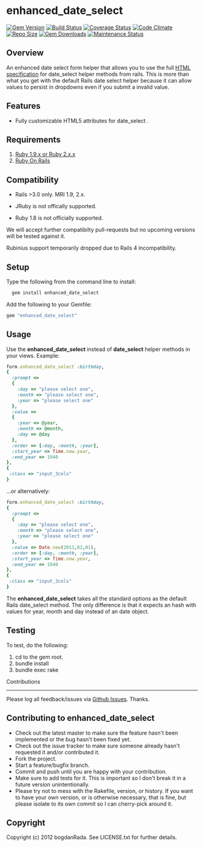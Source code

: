 enhanced_date_select
====================

[![Gem Version](https://badge.fury.io/rb/enhanced_date_select.svg)](http://badge.fury.io/rb/enhanced_date_select) [![Build Status](https://travis-ci.org/bogdanRada/enhanced_date_select.png?branch=master,develop)](https://travis-ci.org/bogdanRada/enhanced_date_select) [![Coverage Status](https://coveralls.io/repos/bogdanRada/enhanced_date_select/badge.svg?branch=master)](https://coveralls.io/r/bogdanRada/enhanced_date_select?branch=master) [![Code Climate](https://codeclimate.com/github/bogdanRada/enhanced_date_select/badges/gpa.svg)](https://codeclimate.com/github/bogdanRada/enhanced_date_select) [![Repo Size](https://reposs.herokuapp.com/?path=bogdanRada/enhanced_date_select)](https://github.com/bogdanRada/enhanced_date_select) [![Gem Downloads](https://ruby-gem-downloads-badge.herokuapp.com/enhanced_date_select?type=total)](https://github.com/bogdanRada/enhanced_date_select) [![Maintenance Status](http://stillmaintained.com/bogdanRada/enhanced_date_select.png)](https://github.com/bogdanRada/enhanced_date_select)

Overview
--------

An enhanced date select form helper that allows you to use the full [HTML specification](http://www.w3.org/TR/html5) for date_select helper methods from rails. This is more than what you get with the default Rails date select helper because it can allow values to persist in dropdowns even if you submit a invalid value.

Features
--------

-	Fully customizable HTML5 attributes for date_select .

Requirements
------------

1.	[Ruby 1.9.x or Ruby 2.x.x](http://www.ruby-lang.org)
2.	[Ruby On Rails](http://rubyonrails.org)

Compatibility
-------------

-	Rails >3.0 only. MRI 1.9, 2.x.

-	JRuby is not offically supported.

-	Ruby 1.8 is not officially supported.

We will accept further compatibilty pull-requests but no upcoming versions will be tested against it.

Rubinius support temporarily dropped due to Rails 4 incompatibility.

Setup
-----

Type the following from the command line to install:

```ruby
  gem install enhanced_date_select
```

Add the following to your Gemfile:

```ruby
gem "enhanced_date_select"
```

Usage
-----

Use the **enhanced_date_select** instead of **date_select** helper methods in your views. Example:

```ruby
form.enhanced_date_select :birthday,
{
  :prompt =>
  {
    :day => "please select one",
    :month => "please select one",
    :year => "please select one"
  },
  :value =>
  {
    :year => @year,
    :month => @month,
    :day => @day
  },
  :order => [:day, :month, :year],
  :start_year => Time.now.year,
  :end_year => 1940
},
{
 :class => "input_3cols"
}
```

...or alternatively:

```ruby
form.enhanced_date_select :birthday,
{
  :prompt =>
  {
    :day => "please select one",
    :month => "please select one",
    :year => "please select one"
  },
  :value => Date.new(2011,02,01),
  :order => [:day, :month, :year],
  :start_year => Time.now.year,
  :end_year => 1940
},
{
 :class => "input_3cols"
}
```

The **enhanced_date_select** takes all the standard options as the default Rails date_select method. The only difference is that it expects an hash with values for year, month and day instead of an date object.

Testing
-------

To test, do the following:

1.	cd to the gem root.
2.	bundle install
3.	bundle exec rake

Contributions

---

Please log all feedback/issues via [Github Issues](http://github.com/bogdanRada/enhanced_date_select/issues). Thanks.

Contributing to enhanced_date_select
------------------------------------

-	Check out the latest master to make sure the feature hasn't been implemented or the bug hasn't been fixed yet.
-	Check out the issue tracker to make sure someone already hasn't requested it and/or contributed it.
-	Fork the project.
-	Start a feature/bugfix branch.
-	Commit and push until you are happy with your contribution.
-	Make sure to add tests for it. This is important so I don't break it in a future version unintentionally.
-	Please try not to mess with the Rakefile, version, or history. If you want to have your own version, or is otherwise necessary, that is fine, but please isolate to its own commit so I can cherry-pick around it.

Copyright
---------

Copyright (c) 2012 bogdanRada. See LICENSE.txt for further details.
